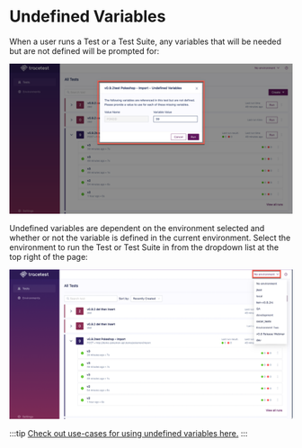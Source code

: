 # Undefined Variables

When a user runs a Test or a Test Suite, any variables that will be needed but are not defined will be prompted for:

![Undefined Variables Modal](../img/undefined-variables-modal.png)

Undefined variables are dependent on the environment selected and whether or not the variable is defined in the current environment. Select the environment to run the Test or Test Suite in from the dropdown list at the top right of the page:

![Select Environment Drop Down](../img/select-environment-drop-down.png)

:::tip
[Check out use-cases for using undefined variables here.](../concepts/ad-hoc-testing.md)
:::
